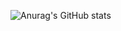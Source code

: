 ![Anurag's GitHub stats](https://github-readme-stats.vercel.app/api?username=transcriptionfactory&show_icons=true&theme=radical)




<!--(https://github.com/anuraghazra/github-readme-stats)
<!--
**TranscriptionFactory/TranscriptionFactory** is a ✨ _special_ ✨ repository because its `README.md` (this file) appears on your GitHub profile.

Here are some ideas to get you started:

- 🔭 I’m currently working on ...
- 🌱 I’m currently learning ...
- 👯 I’m looking to collaborate on ...
- 🤔 I’m looking for help with ...
- 💬 Ask me about ...
- 📫 How to reach me: ...
- 😄 Pronouns: ...
- ⚡ Fun fact: ...
-->
